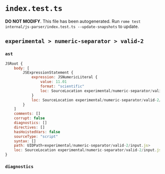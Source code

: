 # `index.test.ts`

**DO NOT MODIFY**. This file has been autogenerated. Run `rome test internal/js-parser/index.test.ts --update-snapshots` to update.

## `experimental > numeric-separator > valid-2`

### `ast`

```javascript
JSRoot {
	body: [
		JSExpressionStatement {
			expression: JSNumericLiteral {
				value: 11.01
				format: "scientific"
				loc: SourceLocation experimental/numeric-separator/valid-2/input.js 1:0-1:9
			}
			loc: SourceLocation experimental/numeric-separator/valid-2/input.js 1:0-1:9
		}
	]
	comments: []
	corrupt: false
	diagnostics: []
	directives: []
	hasHoistedVars: false
	sourceType: "script"
	syntax: []
	path: UIDPath<experimental/numeric-separator/valid-2/input.js>
	loc: SourceLocation experimental/numeric-separator/valid-2/input.js 1:0-1:9
}
```

### `diagnostics`

```

```
